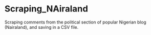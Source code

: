 # Scraping_NAiraland
Scraping comments from the political section of popular Nigerian blog (Nairaland), and saving in a CSV file.
